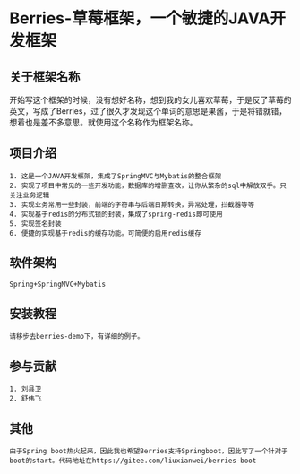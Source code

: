 # Berries-草莓框架，一个敏捷的JAVA开发框架

## 关于框架名称
   开始写这个框架的时候，没有想好名称，想到我的女儿喜欢草莓，于是反了草莓的英文，写成了Berries，过了很久才发现这个单词的意思是果酱，于是将错就错，想着也是差不多意思。就使用这个名称作为框架名称。

## 项目介绍
	1. 这是一个JAVA开发框架，集成了SpringMVC与Mybatis的整合框架
	2. 实现了项目中常见的一些开发功能，数据库的增删查改，让你从繁杂的sql中解放双手。只关注业务逻辑
	3. 实现业务常用一些封装，前端的字符串与后端日期转换，异常处理，拦截器等等
	4. 实现基于redis的分布式锁的封装，集成了spring-redis即可使用
	5. 实现签名封装
	6. 便捷的实现基于redis的缓存功能。可简便的启用redis缓存

## 软件架构
	Spring+SpringMVC+Mybatis


## 安装教程
	请移步去berries-demo下，有详细的例子。

## 参与贡献
	1. 刘县卫
	2. 舒伟飞

## 其他
	由于Spring boot热火起来，因此我也希望Berries支持Springboot，因此写了一个针对于boot的start。代码地址在https://gitee.com/liuxianwei/berries-boot